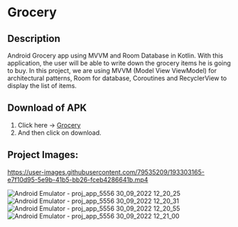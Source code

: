 # Grocery

## Description
Android Grocery app using MVVM and Room Database in Kotlin. With this application, the user will be able to write down the grocery items he is going to buy.
In this project, we are using MVVM (Model View ViewModel) for architectural patterns, Room for database, Coroutines and RecyclerView to display the list of items.
## Download of APK
1. Click here -> [Grocery](https://drive.google.com/file/d/1flx1901NsR9dS-Yh3mm6B-rrC1jd81SW/view?usp=sharing)
2. And then click on download.
## Project Images:
https://user-images.githubusercontent.com/79535209/193303165-e7f10d95-5e9b-41b5-bb26-fceb4286641b.mp4

![Android Emulator - proj_app_5556 30_09_2022 12_20_25](https://user-images.githubusercontent.com/79535209/193303154-a572a0e2-97fb-45e6-a041-07c69dd10305.png)
![Android Emulator - proj_app_5556 30_09_2022 12_20_31](https://user-images.githubusercontent.com/79535209/193303158-64b156f5-eed6-401e-9261-918101c4d58b.png)
![Android Emulator - proj_app_5556 30_09_2022 12_20_55](https://user-images.githubusercontent.com/79535209/193303160-bf160954-f528-407a-99e0-49c2b013131f.png)
![Android Emulator - proj_app_5556 30_09_2022 12_21_00](https://user-images.githubusercontent.com/79535209/193303163-43a58516-7e74-4c36-a060-a9f6903efebd.png)




